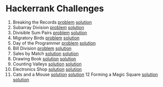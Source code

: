 # Hackerrank Challenges

1. Breaking the Records [problem](https://www.hackerrank.com/challenges/breaking-best-and-worst-records/problem) [solution](./hackerrank/breaking-best-and-worst-records.hs)
2. Subarray Division [problem](https://www.hackerrank.com/challenges/the-birthday-bar/problem) [solution](./hackerrank/the-birthday-bar.hs)
3. Divisible Sum Pairs [problem](https://www.hackerrank.com/challenges/divisible-sum-pairs/problem) [solution](./hackerrank/divisible-sum-pairs.hs)
4. Migratory Birds [problem](https://www.hackerrank.com/challenges/migratory-birds/problem) [solution](./hackerrank/migratory-birds.hs)
5. Day of the Programmer [problem](https://www.hackerrank.com/challenges/day-of-the-programmer/problem) [solution](./hackerrank/day-of-the-programmer.hs)
6. Bill Division [problem](https://www.hackerrank.com/challenges/bon-appetit/problem) [solution](./hackerrank/bon-appetit.hs)
7. Sales by Match [solution](https://www.hackerrank.com/challenges/sock-merchant/problem) [solution](./hackerrank/sock-merchant.hs)
8. Drawing Book [solution](https://www.hackerrank.com/challenges/drawing-book/problem) [solution](./hackerrank/drawing-book.hs)
9. Counting Valleys [solution](https://www.hackerrank.com/challenges/counting-valleys/problem) [solution](./hackerrank/counting-valleys.hs)
10. Electronics Shop [solution](https://www.hackerrank.com/challenges/electronics-shop/problem) [solution](./hackerrank/electronics-shop.hs)
11. Cats and a Mouse [solution](https://www.hackerrank.com/challenges/cat-and-a-mouse/problem) [solution](./hackerrank/cat-and-a-mouse.hs)
12 Forming a Magic Square [solution](https://www.hackerrank.com/challenges/magic-square-forming/problem) [solution](./hackerrank/magic-square-forming.hs)